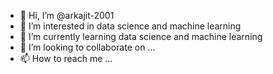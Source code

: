 - 👋 Hi, I’m @arkajit-2001
- 👀 I’m interested in data science and machine learning
- 🌱 I’m currently learning data science and machine learning
- 💞️ I’m looking to collaborate on ...
- 📫 How to reach me ...

<!---
arkajit-2001/arkajit-2001 is a ✨ special ✨ repository because its `README.md` (this file) appears on your GitHub profile.
You can click the Preview link to take a look at your changes.
--->
